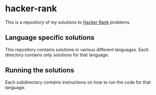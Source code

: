 hacker-rank
===========
This is a repository of my solutions to [Hacker Rank](https://www.hackerrank.com/) problems.

## Language specific solutions
This repository contains solutions in various different languages. Each directory contains only solutions for that language.

## Running the solutions
Each subdirectory contains instructions on how to run the code for that language.

